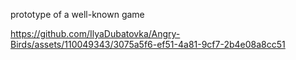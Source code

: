 prototype of a well-known game


https://github.com/IlyaDubatovka/Angry-Birds/assets/110049343/3075a5f6-ef51-4a81-9cf7-2b4e08a8cc51
